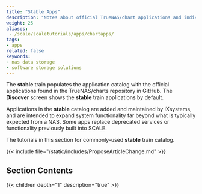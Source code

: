 ```yaml
---
title: "Stable Apps"
description: "Notes about official TrueNAS/chart applications and individual tutorials for these applications."
weight: 25
aliases:
 - /scale/scaletutorials/apps/chartapps/
tags:
- apps
related: false
keywords:
- nas data storage
- software storage solutions
---
```




The **stable** train populates the application catalog with the official applications found in the TrueNAS/charts repository in GitHub.
The **Discover** screen shows the **stable** train applications by default.

Applications in the **stable** catalog are added and maintained by iXsystems, and are intended to expand system functionality far beyond what is typically expected from a NAS.
Some apps replace deprecated services or functionality previously built into SCALE.

The tutorials in this section for commonly-used **stable** train catalog.

{{< include file="/static/includes/ProposeArticleChange.md" >}}

<div class="noprint">

## Section Contents

{{< children depth="1" description="true" >}}

</div>
